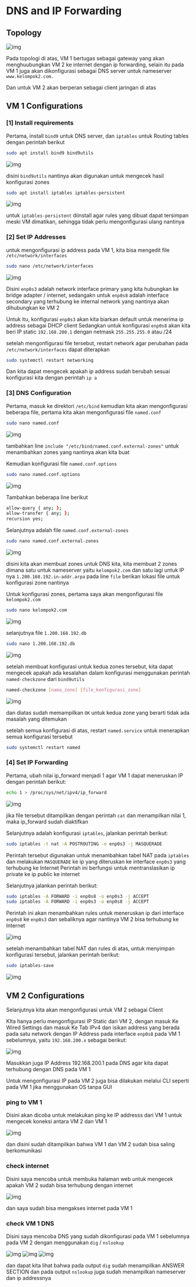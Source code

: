 # DNS and IP Forwarding

## Topology

![img](img/topology.png)

Pada topologi di atas, VM 1 bertugas sebagai gateway yang akan menghuubungkan VM 2 ke internet dengan ip forwarding, selain itu pada VM 1 juga akan dikonfigurasi sebagai DNS server untuk nameserver `www.kelompok2.com.`

Dan untuk VM 2 akan berperan sebagai client jaringan di atas

## VM 1 Configurations

### [1] Install requirements

Pertama, install `bind9` untuk DNS server, dan `iptables` untuk Routing tables dengan perintah berikut

```bash
sudo apt install bind9 bind9utils
```

![img](img/1.png)

disini `bind9utils` nantinya akan digunakan untuk mengecek hasil konfigurasi zones

```bash
sudo apt install iptables iptables-persistent
```

![img](img/2.png)

untuk `iptables-persistent` diinstall agar rules yang dibuat dapat tersimpan meski VM dimatikan, sehingga tidak perlu mengonfigurasi ulang nantinya

### [2] Set IP Addresses

untuk mengonfigurasi ip address pada VM 1, kita bisa mengedit file `/etc/network/interfaces`

```bash
sudo nano /etc/network/interfaces
```

![img](img/3.png)

Disini `enp0s3` adalah network interface primary yang kita hubungkan ke bridge adapter / internet, sedangakn untuk `enp0s8` adalah interface secondary yang terhubung ke internal network yang nantinya akan dihubungkan ke VM 2

Untuk itu, konfigurasi `enp0s3` akan kita biarkan default untuk menerima ip address sebagai DHCP client
Sedangkan untuk konfigurasi `enp0s8` akan kita beri IP static `192.168.200.1` dengan netmask `255.255.255.0` atau /24

setelah mengonfigurasi file tersebut, restart network agar perubahan pada `/etc/network/interfaces` dapat diterapkan

```bash
sudo systemctl restart networking
```

Dan kita dapat mengecek apakah ip address sudah berubah sesuai konfigurasi kita dengan perintah `ip a`

### [3] DNS Configuration

Pertama, masuk ke direktori `/etc/bind` kemudian kita akan mengonfigurasi beberapa file, pertama kita akan mengonfigurasi file `named.conf`

```bash
sudo nano named.conf
```

![img](img/4.png)

tambahkan line `include "/etc/bind/named.conf.external-zones"` untuk menambahkan zones yang nantinya akan kita buat

Kemudian konfigurasi file `named.conf.options`

```bash
sudo nano named.conf.options
```

![img](img/5.png)

Tambahkan beberapa line berikut

```bash
allow-query { any; };
allow-transfer { any; };
recursion yes;
```

Selanjutnya adalah file `named.conf.external-zones`

```bash
sudo nano named.conf.external-zones
```

![img](img/6.png)

disini kita akan membuat zones untuk DNS kita, kita membuat 2 zones dimana satu untuk nameserver yaitu `kelompok2.com` dan satu lagi untuk IP nya `1.200.168.192.in-addr.arpa`
pada line `file` berikan lokasi file untuk konfigurasi zone nantinya

Untuk konfigurasi zones, pertama saya akan mengonfigurasi file `kelompok2.com`

```bash
sudo nano kelompok2.com
```

![img](img/7.png)

selanjutnya file `1.200.168.192.db`

```bash
sudo nano 1.200.168.192.db
```

![img](img/8.png)

setelah membuat konfigurasi untuk kedua zones tersebut, kita dapat mengecek apakah ada kesalahan dalam konfigurasi menggunakan perintah `named-checkzone` dari `bind9utils`

```bash
named-checkzone [nama_zone] [file_konfigurasi_zone]
```

![img](img/9.png)

dan diatas sudah memampilkan `OK` untuk kedua zone yang berarti tidak ada masalah yang ditemukan

setelah semua konfigurasi di atas, restart `named.service` untuk menerapkan semua konfigurasi tersebut

```bash
sudo systemctl restart named
```

### [4] Set IP Forwarding

Pertama, ubah nilai ip_forward menjadi 1 agar VM 1 dapat meneruskan IP dengan perintah berikut:

```bash
echo 1 > /proc/sys/net/ipv4/ip_forward
```

![img](img/ip_forward.png)

jika file tersebut ditampilkan dengan perintah `cat` dan menampilkan nilai 1, maka ip_forward sudah diaktifkan

Selanjutnya adalah konfigurasi `iptables`, jalankan perintah berikut:

```bash
sudo iptables -t nat -A POSTROUTING -o enp0s3 -j MASQUERADE
```

Perintah tersebut digunakan untuk menambahkan tabel NAT pada `iptables` dan melakukan `MASQUERADE` ke ip yang diteruskan ke interface `enp0s3` yang terhubung ke Internet
Perintah ini berfungsi untuk mentranslasikan ip private ke ip public ke internet 

Selanjutnya jalankan perintah berikut:

```bash
sudo iptables -A FORWARD -i enp0s8 -o enp0s3 -j ACCEPT
sudo iptables -A FORWARD -i enp0s3 -o enp0s8 -j ACCEPT
```

Perintah ini akan menambahkan rules untuk meneruskan ip dari interface `enp0s8` ke `enp0s3` dan sebaliknya agar nantinya VM 2 bisa terhubung ke Internet

![img](img/iptables.png)

setelah menambahkan tabel NAT dan rules di atas, untuk menyimpan konfigurasi tersebut, jalankan perintah berikut:

```bash
sudo iptables-save
```

![img](img/iptables-save.png)

## VM 2 Configurations

Selanjutnya kita akan mengonfigurasi untuk VM 2 sebagai Client

KIta hanya perlu mengonfigurasi IP Static dari VM 2, dengan masuk Ke Wired Settings dan masuk Ke Tab IPv4 dan isikan address yang berada pada satu network dengan IP Address pada interface `enp0s8` pada VM 1 sebelumnya, yaitu `192.168.200.x` sebagai berikut:

![img](img/10.png)

Masukkan juga IP Address 192.168.200.1 pada DNS agar kita dapat terhubung dengan DNS pada VM 1

Untuk mengonfigurasi IP pada VM 2 juga bisa dilakukan melalui CLI seperti pada VM 1 jika menggunakan OS tanpa GUI

### ping to VM 1

Disini akan dicoba untuk melakukan ping ke IP addresss dari VM 1 untuk mengecek koneksi antara VM 2 dan VM 1

![img](img/11.png)

dan disini sudah ditampilkan bahwa VM 1 dan VM 2 sudah bisa saling berkomunikasi

### check internet

Disini saya mencoba untuk membuka halaman web untuk mengecek apakah VM 2 sudah bisa terhubung dengan internet

![img](img/12.png)

dan saya sudah bisa mengakses internet pada VM 1

### check VM 1 DNS

Disini saya mencoba DNS yang sudah dikonfigurasi pada VM 1 sebelumnya pada VM 2 dengan menggunakan `dig` / `nslookup`

![img](img/13.png)
![img](img/14.png)
![img](img/15.png)

dan dapat kita lihat bahwa pada output `dig` sudah menampilkan ANSWER SECTION dan pada output `nslookup` juga sudah menampilkan nameserver dan ip addressnya



